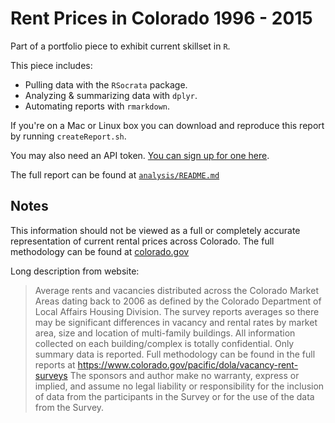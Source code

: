 # Rent Prices in Colorado 1996 - 2015

Part of a portfolio piece to exhibit current skillset in `R`.

This piece includes:

* Pulling data with the `RSocrata` package.
* Analyzing & summarizing data with `dplyr`.
* Automating reports with `rmarkdown`.

If you're on a Mac or Linux box you can download and reproduce this report by running `createReport.sh`.

You may also need an API token. [You can sign up for one here](https://dev.socrata.com/foundry/data.colorado.gov/yifv-9mje).

The full report can be found at [`analysis/README.md`](analysis/README.md)

## Notes
This information should not be viewed as a full or completely accurate representation of current rental prices across Colorado. The full methodology can be found at [colorado.gov](https://www.colorado.gov/pacific/dola/vacancy-rent-surveys)

Long description from website:
> Average rents and vacancies distributed across the Colorado Market Areas dating back to 2006 as defined by the Colorado Department of Local Affairs Housing Division. The survey reports averages so there may be significant differences in vacancy and rental rates by market area, size and location of multi-family buildings. All information collected on each building/complex is totally confidential. Only summary data is reported. Full methodology can be found in the full reports at https://www.colorado.gov/pacific/dola/vacancy-rent-surveys The sponsors and author make no warranty, express or implied, and assume no legal liability or responsibility for the inclusion of data from the participants in the Survey or for the use of the data from the Survey.
